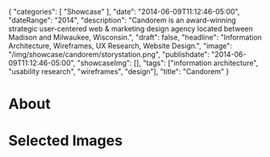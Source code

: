 {
   "categories": [
      "Showcase"
   ],
   "date": "2014-06-09T11:12:46-05:00",
   "dateRange": "2014",
   "description": "Candorem is an award-winning strategic user-centered web & marketing design agency located between Madison and Milwaukee, Wisconsin.",
   "draft": false,
   "headline": "Information Architecture, Wireframes, UX Research, Website Design.",
   "image": "/img/showcase/candorem/storystation.png",
   "publishdate": "2014-06-09T11:12:46-05:00",
   "showcaseImg": [],
   "tags": ["information architecture", "usability research", "wireframes", "design"],
   "title": "Candorem"
}

# About


# Selected Images
